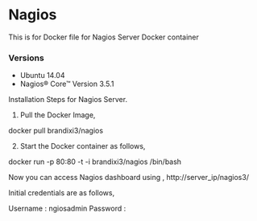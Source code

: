 # Nagios
This is for Docker file for Nagios Server Docker container

### Versions

* Ubuntu 14.04
* Nagios® Core™ Version 3.5.1

Installation Steps for Nagios Server.

1. Pull the Docker Image,

docker pull brandixi3/nagios

2. Start the Docker container as follows,

docker run -p 80:80 -t -i brandixi3/nagios /bin/bash

Now you can access Nagios dashboard using , http://server_ip/nagios3/

Initial credentials are as follows,

Username : ngiosadmin
Password :

